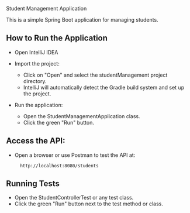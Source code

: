 Student Management Application

This is a simple Spring Boot application for managing students.

## How to Run the Application

- Open IntelliJ IDEA

- Import the project:
    - Click on "Open" and select the studentManagement project directory.
    - IntelliJ will automatically detect the Gradle build system and set up the project.

- Run the application:
    - Open the StudentManagementApplication class.
    - Click the green "Run" button.

## Access the API:

- Open a browser or use Postman to test the API at:

        http://localhost:8080/students

## Running Tests
- Open the StudentControllerTest or any test class.
- Click the green "Run" button next to the test method or class.

